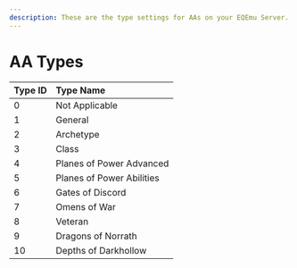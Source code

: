 ```yaml
---
description: These are the type settings for AAs on your EQEmu Server.
---
```


# AA Types

| Type ID | Type Name |
| :--- | :--- |
| 0 | Not Applicable |
| 1 | General |
| 2 | Archetype |
| 3 | Class |
| 4 | Planes of Power Advanced |
| 5 | Planes of Power Abilities |
| 6 | Gates of Discord |
| 7 | Omens of War |
| 8 | Veteran |
| 9 | Dragons of Norrath |
| 10 | Depths of Darkhollow |

